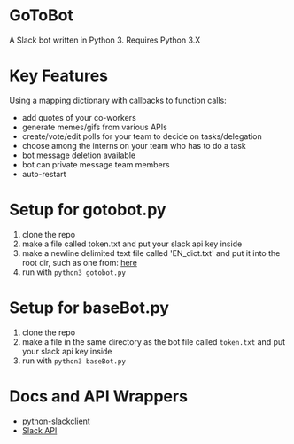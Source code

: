 # GoToBot
A Slack bot written in Python 3.
Requires Python 3.X

# Key Features
Using a mapping dictionary with callbacks to function calls:
- add quotes of your co-workers
- generate memes/gifs from various APIs
- create/vote/edit polls for your team to decide on tasks/delegation
- choose among the interns on your team who has to do a task
- bot message deletion available
- bot can private message team members
- auto-restart

# Setup for gotobot.py
1. clone the repo
2. make a file called token.txt and put your slack api key inside
3. make a newline delimited text file called 'EN_dict.txt' and put it into the root dir, such as one from: [here](https://github.com/dwyl/english-words)
4. run with `python3 gotobot.py`

# Setup for baseBot.py
1. clone the repo
2. make a file in the same directory as the bot file called `token.txt` and put your slack api key inside
3. run with `python3 baseBot.py`

# Docs and API Wrappers
- [python-slackclient](https://github.com/slackhq/python-slackclient)
- [Slack API](https://api.slack.com/)